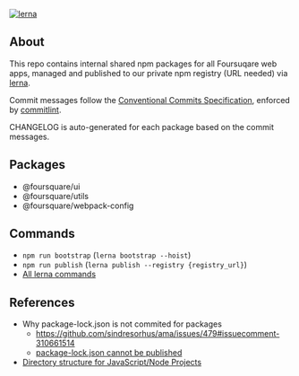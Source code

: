 [![lerna](https://img.shields.io/badge/maintained%20with-lerna-cc00ff.svg)](https://lerna.js.org/)

## About
This repo contains internal shared npm packages for all Foursuqare web apps, managed and published to our private npm registry (URL needed) via [lerna](https://github.com/lerna/lerna).

Commit messages follow the [Conventional Commits Specification](https://www.conventionalcommits.org/en), enforced by [commitlint](https://github.com/conventional-changelog/commitlint).

CHANGELOG is auto-generated for each package based on the commit messages.

## Packages
- @foursquare/ui
- @foursquare/utils
- @foursquare/webpack-config

## Commands
- `npm run bootstrap` (`lerna bootstrap --hoist`)
- `npm run publish` (`lerna publish --registry {registry_url}`)
- [All lerna commands](https://github.com/lerna/lerna/tree/master/commands)

## References
- Why package-lock.json is not commited for packages
  - https://github.com/sindresorhus/ama/issues/479#issuecomment-310661514
  - [package-lock.json cannot be published](https://docs.npmjs.com/files/package-lock.json)
- [Directory structure for JavaScript/Node Projects](https://gist.github.com/tracker1/59f2c13044315f88bee9)
